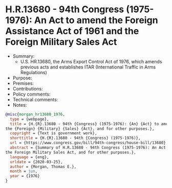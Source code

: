 # H.R.13680 - 94th Congress (1975-1976): An Act to amend the Foreign Assistance Act of 1961 and the Foreign Military Sales Act

- Summary:
  - U.S. HR.13680, the Arms Export Control Act of 1976, which amends previous acts and establishes ITAR (International
      Traffic in Arms Regulations)
- Purpose:
- Premises:
- Contributions:
- Policy comments:
- Technical comments:
- Notes:

```bib
@misc{morgan_hr13680_1976,
  type = {webpage},
  title = {H.{R}.13680 - 94th {Congress} (1975-1976): {An} {Act} to amend the {Foreign} {Assistance} {Act} of 1961 and
the {Foreign} {Military} {Sales} {Act}, and for other purposes.},
  copyright = {Text is government work},
  shorttitle = {H.{R}.13680 - 94th {Congress} (1975-1976)},
  url = {https://www.congress.gov/bill/94th-congress/house-bill/13680},
  abstract = {Summary of H.R.13680 - 94th Congress (1975-1976): An Act to amend the Foreign Assistance Act of 1961 and
the Foreign Military Sales Act, and for other purposes.},
  language = {eng},
  urldate = {2020-03-25},
  author = {Morgan, Thomas E.},
  month = jun,
  year = {1976}
}
```
